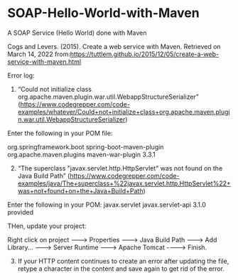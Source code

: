 # SOAP-Hello-World-with-Maven
A SOAP Service (Hello World) done with Maven

Cogs and Levers. (2015). Create a web service with Maven. Retrieved on March 14, 2022 from:https://tuttlem.github.io/2015/12/05/create-a-web-service-with-maven.html

Error log:

1. “Could not initialize class org.apache.maven.plugin.war.util.WebappStructureSerializer” (https://www.codegrepper.com/code-examples/whatever/Could+not+initialize+class+org.apache.maven.plugin.war.util.WebappStructureSerializer)

Enter the following in your POM file:

<build>
    <plugins>
        <plugin>
            <groupId>org.springframework.boot</groupId>
            <artifactId>spring-boot-maven-plugin</artifactId>
        </plugin>
        <plugin>
            <groupId>org.apache.maven.plugins</groupId>
            <artifactId>maven-war-plugin</artifactId>
            <version>3.3.1</version>
        </plugin>
    </plugins>


</build>


2. “The superclass "javax.servlet.http.HttpServlet" was not found on the Java Build Path” (https://www.codegrepper.com/code-examples/java/The+superclass+%22javax.servlet.http.HttpServlet%22+was+not+found+on+the+Java+Build+Path)

Enter the following in your POM:
<dependency>
    <groupId>javax.servlet</groupId>
    <artifactId>javax.servlet-api</artifactId>
    <version>3.1.0</version>
    <scope>provided</scope>
</dependency>

THen, update your project:

Right click on project ---> 
  Properties ---> 
  Java Build Path ---> 
  Add Library... ---> 
  Server Runtime ---> 
  Apache Tomcat ----> Finish.
  
  
3. If your HTTP content continues to create an error after updating the file, retype a character in the content and save again to get rid of the error.
  
  




